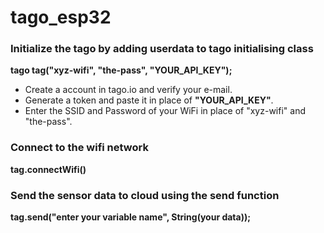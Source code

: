 # tago_esp32

###  Initialize the tago by adding userdata to tago initialising class <br/>
  **tago tag("xyz-wifi", "the-pass", "YOUR_API_KEY");**<br/>
  *  Create a account in tago.io and verify your e-mail.
  *  Generate a token and paste it in place of **"YOUR_API_KEY"**.
  *  Enter the SSID and Password of your WiFi in place of "xyz-wifi" and "the-pass".

    
### Connect to the wifi network<br/>
  **tag.connectWifi()**<br/>

### Send the sensor data to cloud using the send function<br/>
  **tag.send("enter your variable name", String(your data));**<br/>
